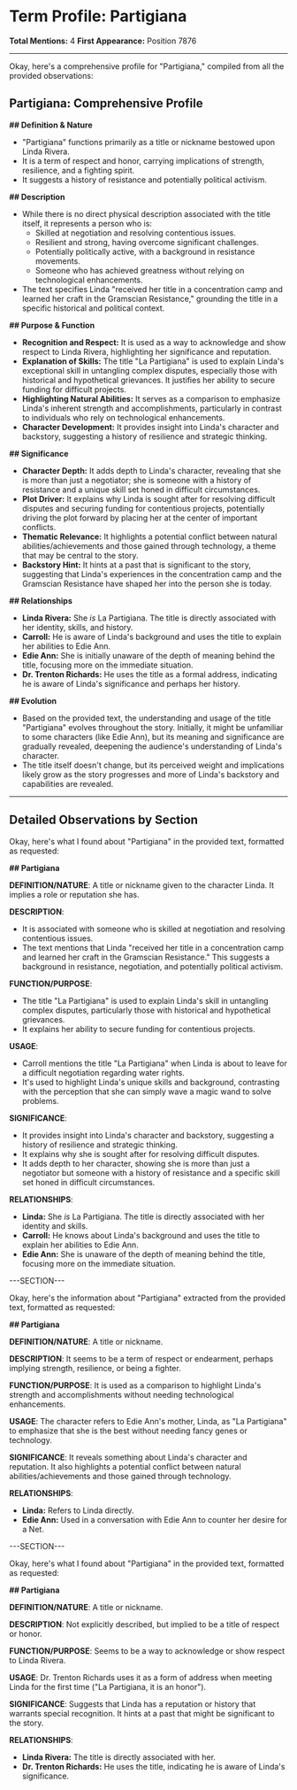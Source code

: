 # Term Profile: Partigiana

**Total Mentions:** 4
**First Appearance:** Position 7876

---

Okay, here's a comprehensive profile for "Partigiana," compiled from all the provided observations:

## Partigiana: Comprehensive Profile

**## Definition & Nature**

*   "Partigiana" functions primarily as a title or nickname bestowed upon Linda Rivera.
*   It is a term of respect and honor, carrying implications of strength, resilience, and a fighting spirit.
*   It suggests a history of resistance and potentially political activism.

**## Description**

*   While there is no direct physical description associated with the title itself, it represents a person who is:
    *   Skilled at negotiation and resolving contentious issues.
    *   Resilient and strong, having overcome significant challenges.
    *   Potentially politically active, with a background in resistance movements.
    *   Someone who has achieved greatness without relying on technological enhancements.
*   The text specifies Linda "received her title in a concentration camp and learned her craft in the Gramscian Resistance," grounding the title in a specific historical and political context.

**## Purpose & Function**

*   **Recognition and Respect:** It is used as a way to acknowledge and show respect to Linda Rivera, highlighting her significance and reputation.
*   **Explanation of Skills:** The title "La Partigiana" is used to explain Linda's exceptional skill in untangling complex disputes, especially those with historical and hypothetical grievances. It justifies her ability to secure funding for difficult projects.
*   **Highlighting Natural Abilities:** It serves as a comparison to emphasize Linda's inherent strength and accomplishments, particularly in contrast to individuals who rely on technological enhancements.
*   **Character Development:** It provides insight into Linda's character and backstory, suggesting a history of resilience and strategic thinking.

**## Significance**

*   **Character Depth:** It adds depth to Linda's character, revealing that she is more than just a negotiator; she is someone with a history of resistance and a unique skill set honed in difficult circumstances.
*   **Plot Driver:** It explains why Linda is sought after for resolving difficult disputes and securing funding for contentious projects, potentially driving the plot forward by placing her at the center of important conflicts.
*   **Thematic Relevance:** It highlights a potential conflict between natural abilities/achievements and those gained through technology, a theme that may be central to the story.
*   **Backstory Hint:** It hints at a past that is significant to the story, suggesting that Linda's experiences in the concentration camp and the Gramscian Resistance have shaped her into the person she is today.

**## Relationships**

*   **Linda Rivera:** She *is* La Partigiana. The title is directly associated with her identity, skills, and history.
*   **Carroll:** He is aware of Linda's background and uses the title to explain her abilities to Edie Ann.
*   **Edie Ann:** She is initially unaware of the depth of meaning behind the title, focusing more on the immediate situation.
*   **Dr. Trenton Richards:** He uses the title as a formal address, indicating he is aware of Linda's significance and perhaps her history.

**## Evolution**

*   Based on the provided text, the understanding and usage of the title "Partigiana" evolves throughout the story. Initially, it might be unfamiliar to some characters (like Edie Ann), but its meaning and significance are gradually revealed, deepening the audience's understanding of Linda's character.
*   The title itself doesn't change, but its perceived weight and implications likely grow as the story progresses and more of Linda's backstory and capabilities are revealed.

---

## Detailed Observations by Section

Okay, here's what I found about "Partigiana" in the provided text, formatted as requested:

**## Partigiana**

**DEFINITION/NATURE**: A title or nickname given to the character Linda. It implies a role or reputation she has.

**DESCRIPTION**:
*   It is associated with someone who is skilled at negotiation and resolving contentious issues.
*   The text mentions that Linda "received her title in a concentration camp and learned her craft in the Gramscian Resistance." This suggests a background in resistance, negotiation, and potentially political activism.

**FUNCTION/PURPOSE**:
*   The title "La Partigiana" is used to explain Linda's skill in untangling complex disputes, particularly those with historical and hypothetical grievances.
*   It explains her ability to secure funding for contentious projects.

**USAGE**:
*   Carroll mentions the title "La Partigiana" when Linda is about to leave for a difficult negotiation regarding water rights.
*   It's used to highlight Linda's unique skills and background, contrasting with the perception that she can simply wave a magic wand to solve problems.

**SIGNIFICANCE**:
*   It provides insight into Linda's character and backstory, suggesting a history of resilience and strategic thinking.
*   It explains why she is sought after for resolving difficult disputes.
*   It adds depth to her character, showing she is more than just a negotiator but someone with a history of resistance and a specific skill set honed in difficult circumstances.

**RELATIONSHIPS**:
*   **Linda:** She *is* La Partigiana. The title is directly associated with her identity and skills.
*   **Carroll:** He knows about Linda's background and uses the title to explain her abilities to Edie Ann.
*   **Edie Ann:** She is unaware of the depth of meaning behind the title, focusing more on the immediate situation.

---SECTION---

Okay, here's the information about "Partigiana" extracted from the provided text, formatted as requested:

**## Partigiana**

**DEFINITION/NATURE**: A title or nickname.

**DESCRIPTION**: It seems to be a term of respect or endearment, perhaps implying strength, resilience, or being a fighter.

**FUNCTION/PURPOSE**: It is used as a comparison to highlight Linda's strength and accomplishments without needing technological enhancements.

**USAGE**: The character refers to Edie Ann's mother, Linda, as "La Partigiana" to emphasize that she is the best without needing fancy genes or technology.

**SIGNIFICANCE**: It reveals something about Linda's character and reputation. It also highlights a potential conflict between natural abilities/achievements and those gained through technology.

**RELATIONSHIPS**:
*   **Linda:** Refers to Linda directly.
*   **Edie Ann:** Used in a conversation with Edie Ann to counter her desire for a Net.

---SECTION---

Okay, here's what I found about "Partigiana" in the provided text, formatted as requested:

**## Partigiana**

**DEFINITION/NATURE**: A title or nickname.

**DESCRIPTION**: Not explicitly described, but implied to be a title of respect or honor.

**FUNCTION/PURPOSE**: Seems to be a way to acknowledge or show respect to Linda Rivera.

**USAGE**: Dr. Trenton Richards uses it as a form of address when meeting Linda for the first time ("La Partigiana, it is an honor").

**SIGNIFICANCE**: Suggests that Linda has a reputation or history that warrants special recognition. It hints at a past that might be significant to the story.

**RELATIONSHIPS**:
*   **Linda Rivera:** The title is directly associated with her.
*   **Dr. Trenton Richards:** He uses the title, indicating he is aware of Linda's significance.
